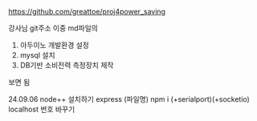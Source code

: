 https://github.com/greattoe/proj4power_saving

강사님 git주소 이중 md파일의 
1. 아두이노 개발환경 설정
2. mysql 설치
3. DB기반 소비전력 측정장치 제작

보면 됨 

24.09.06
node++ 설치하기 
express (파일명)
npm i (+serialport)(+socketio)
localhost 번호 바꾸기 
